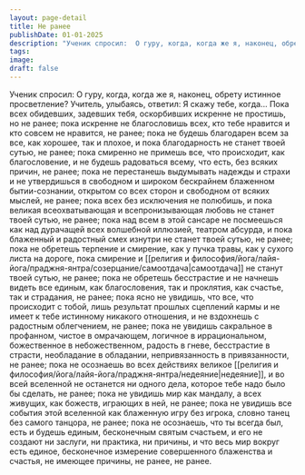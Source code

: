 ```yaml
---
layout: page-detail
title: Не ранее
publishDate: 01-01-2025
description: "Ученик спросил:  О гуру, когда, когда же я, наконец, обрету истинное  просветление? Учитель, улыбаясь, ответил:  Я скажу тебе, когда... Пока всех обидевших, задевших тебя, оскорбивших..."
tags:
image:
draft: false
---
```

Ученик спросил:  О гуру, когда, когда же я, наконец, обрету истинное  просветление? Учитель, улыбаясь, ответил:  Я скажу тебе, когда... Пока всех обидевших, задевших тебя, оскорбивших  искренне не простишь, но не ранее; пока искренне не благословишь всех, кто тебе нравится  и кто совсем не нравится, не ранее; пока не будешь благодарен всем за все, как хорошее, так и плохое,  и пока благодарность не станет твоей сутью, не ранее; пока смиренно не примешь все, что происходит, как благословение,  и не будешь радоваться всему, что есть, без всяких причин,  не ранее; пока не перестанешь выдумывать надежды и страхи  и не утвердишься в свободном и широком бескрайнем  блаженном бытии-сознании, открытом со всех сторон и свободном от всяких мыслей, не ранее; пока всех без исключения не полюбишь,  и пока великая всеохватывающая и всепронизывающая любовь  не станет твоей сутью, не ранее; пока над всем в этой сансаре не посмеешься  как над дурачащей всех волшебной иллюзией, театром абсурда,  и пока блаженный и радостный смех изнутри  не станет твоей сутью, не ранее; пока не обретешь терпение и смирение,  как у пучка травы, как у сухого листа на дороге,  пока смирение и [[религия и философия/йога/лайя-йога/праджня-янтра/созерцание/самоотдача|самоотдача]] не станут твоей сутью, не ранее; пока не обретешь бесстрастие и не начнешь видеть все единым,  как благословения, так и проклятия,  как счастье, так и страдания, не ранее; пока ясно не увидишь, что все, что происходит с тобой,  лишь результат прошлых сцеплений кармы  и не имеет к тебе истинному никакого отношения,  и не вздохнешь с радостным облегчением, не ранее; пока не увидишь сакральное в профанном,  чистое в омрачающем,  логичное в иррациональном, божественное в небожественном,  радость в гневе,  бесстрастие в страсти, необладание в обладании,  непривязанность в привязанности,  не ранее; пока не осознаешь во всех действиях великое [[религия и философия/йога/лайя-йога/праджня-янтра/недеяние|недеяние]],  и во всей вселенной не останется ни одного дела,  которое тебе надо было бы сделать, не ранее; пока не увидишь мир как мандалу, а всех живущих, как божеств,  играющих в ней, не ранее; пока не увидишь все события этой вселенной  как блаженную игру без игрока,  словно танец без самого танцора, не ранее; пока не осознаешь, что ты всегда был, есть и будешь  единым, бесконечным святым счастьем,  и его не создают ни заслуги, ни практика, ни причины, и что весь мир вокруг есть единое, бесконечное измерение  совершенного блаженства и счастья, не имеющее причины,  не ранее, не ранее.